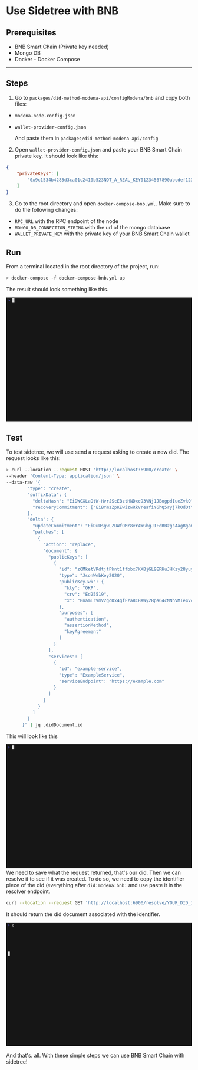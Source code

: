 # Use Sidetree with BNB

## Prerequisites 

- BNB Smart Chain (Private key needed)
- Mongo DB
- Docker - Docker Compose

---
## Steps
1) Go to `packages/did-method-modena-api/configModena/bnb` and copy both files: 
- `modena-node-config.json`
- `wallet-provider-config.json`
	
    And paste them in `packages/did-method-modena-api/config`
    
2) Open `wallet-provider-config.json` and paste your BNB Smart Chain private key. It should look like this:
```json
{
    "privateKeys": [
    	"0x9c1534b4285d3ca01c2410b523NOT_A_REAL_KEY01234567890abcdef123456"
    ]
}
```
3) Go to the root directory and open `docker-compose-bnb.yml`. Make sure to do the following changes:
- `RPC_URL` with the RPC endpoint of the node
- `MONGO_DB_CONNECTION_STRING` with the url of the mongo database
- `WALLET_PRIVATE_KEY` with the private key of your BNB Smart Chain wallet


## Run

From a terminal located in the root directory of the project, run:
```sh
> docker-compose -f docker-compose-bnb.yml up
```
The result should look something like this.

![](./img/BNB_DC.gif "Docker-compose Command")

## Test

To test sidetree, we will use send a request asking to create a new did. The request looks like this:


```bash
> curl --location --request POST 'http://localhost:6900/create' \
--header 'Content-Type: application/json' \
--data-raw '{
        "type": "create",
        "suffixData": {
          "deltaHash": "EiDWGXLaOtW-HvrJScEBztHNDxc93VNj1JBogpdIueZvkQ",
          "recoveryCommitment": ["EiBYmzZpKEwizwRkVreafiY6hQ5ryj7kOdOtYf1juzqaSg"]
        },
        "delta": {
          "updateCommitment": "EiDuUsgwLZUWfOMr8vr4WGhgJIFdRBzgsAagBgamT3AoCw",
          "patches": [
            {
              "action": "replace",
              "document": {
                "publicKeys": [
                  {
                    "id": "z6MketVRdtjtPknt1ffbbx7KXBjGL9ERHuJHKzy28yuymHQa",
                    "type": "JsonWebKey2020",
                    "publicKeyJwk": {
                      "kty": "OKP",
                      "crv": "Ed25519",
                      "x": "BnamLr9mV2goDx4gfFzaBCBXWy2Bpa64cNNhVMIe4vc"
                    },
                    "purposes": [
                      "authentication",
                      "assertionMethod",
                      "keyAgreement"
                    ]
                  }
                ],
                "services": [
                  {
                    "id": "example-service",
                    "type": "ExampleService",
                    "serviceEndpoint": "https://example.com"
                  }
                ]
              }
            }
          ]
        }
      }' | jq .didDocument.id
```
This will look like this 

![](./img/BNB_DID_CREATE.gif "Create DID command")
We need to save what the request returned, that's our did.
Then we can resolve it to see if it was created. To do so, we need to copy the identifier piece of the did (everything after `did:modena:bnb:` and use paste it in the resolver endpoint.

```bash
curl --location --request GET 'http://localhost:6900/resolve/YOUR_DID_IDENTIFIER

```
It should return the did document associated with the identifier.

![](./img/BNB_DID_RESOLVE.gif "Resolve DID command")

And that's. all. With these simple steps we can use BNB Smart Chain with sidetree!
